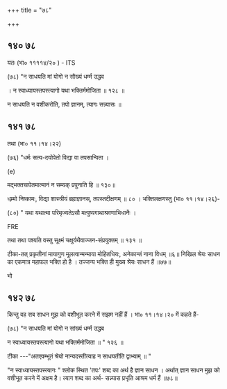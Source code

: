+++
title = "७८"

+++


## १४० ७८
यतः (भा० ११११४/२० ) - ITS 

(७८) "न साधयति मां योगो न सौख्यं धर्म्म उद्धव 

। न स्वाध्यायस्तपस्त्यागो यथा भक्तिर्ममोजिता ॥ १२८ ॥ 

न साधयति न वशीकरोति, तपो ज्ञानम्, त्यागः सन्न्यासः ॥ 


## १४१ ७८
तथा (भा० ११।१४।२२) 

(७६) "धर्मः सत्य-दयोपेतो विद्या वा तपसान्विता । 

(e) 

मद्भक्तचापेतमात्मानं न सम्यक् प्रपुनाति हि ॥ १३०॥ 

धम्र्मो निष्कामः, विद्या शास्त्रीयं ब्रह्मज्ञानस्, तपस्तदीक्षणम् ॥ ८० । भक्तिलक्षणस्तु (भा० ११।१४।२६)- 

(८०) " यथा यथात्मा परिमृज्यतेऽसौ मत्पुष्यगाथाश्रवणाभिधानैः । 

FRE 

तथा तथा पश्यति वस्तु सूक्ष्मं चक्षुर्यथैवाज्जन-संप्रयुक्तम् ॥ १३१ ॥ 

टीका-तत् प्रकृतीनां मायागुण मूलत्वान्मन्माया मोहितधियः, अनेकान्तं नाना विधम् ॥६॥ निखिल श्रेयः साधन का एकमात्र महाफल भक्ति हो है । तज्जन्य भक्ति ही मुख्य श्रेयः साधन हैं ॥७७॥ 

भो 


## १४२ ७८
किन्तु वह सब साधन मुझ को वशीभूत करने में सझम नहीं हैं । भा० ११।१४।२० में कहते हैं- 

(७८) "न साधयति मां योगो न सांख्यं धर्म्म उद्धब 

न स्वाध्यायस्तपस्त्यागो यथा भक्तिर्ममोजिता ॥ " १२६ ॥ 

टीका ---"अतएवम्भूतं श्रेयो नान्यदस्तीत्याह न साधयतीति द्वाभ्याम् ॥ " 

"न स्वाध्यायस्तपस्त्यागः " श्लोक स्थित 'तपः' शब्द का अर्थ है ज्ञान साधन । अर्थात् ज्ञान साधन मुझ को वशीभूत करने में अक्षम है। त्याग शब्द का अर्थ- सन्न्यास प्रभृति आश्रम धर्म हैं ॥७८॥ 
